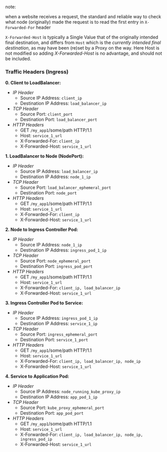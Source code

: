 note:

when a website receives a request, the standard and reliable way to check what node (originally) made the request is to read the first entry in `X-Forwarded-For` header

`X-Forwarded-Host` is typically a Single Value that of the originally intended final destination, and differs from `Host` which is the _currently intended final destination_, as may have been (re)set by a Proxy on the way. Here Host is not modified so adding _X-Forwarded-Host_ is no advantage, and should not be included.


### Traffic Headers (Ingress)

**0. Client to LoadBalancer:**
* *IP Header*
   * Source IP Address: `client_ip`
   * Destination IP Address: `load_balancer_ip`
* *TCP Header*
   * Source Port: `client_port`
   * Destination Port: `load_balancer_port`
* *HTTP Headers*
   * GET `/my_app1`/some/path HTTP/1.1
   * Host: `service_1_url`
   * X-Forwarded-For: `client_ip`
   * X-Forwarded-Host: `service_1_url`

**1. LoadBalancer to Node (NodePort):**
* *IP Header*
   * Source IP Address: `load_balancer_ip`
   * Destination IP Address: `node_1_ip`
* *TCP Header*
   * Source Port: `load_balancer_ephemeral_port`
   * Destination Port: `node_port`
* *HTTP Headers*
   * GET `/my_app1`/some/path HTTP/1.1
   * Host: `service_1_url`
   * X-Forwarded-For: `client_ip`
   * X-Forwarded-Host: `service_1_url`

**2. Node to Ingress Controller Pod:**
* *IP Header*
   * Source IP Address: `node_1_ip`
   * Destination IP Address: `ingress_pod_1_ip`
* *TCP Header*
   * Source Port: `node_ephemeral_port`
   * Destination Port: `ingress_pod_port`
* *HTTP Headers*
   * GET `/my_app1`/some/path HTTP/1.1
   * Host: `service_1_url`
   * X-Forwarded-For: `client_ip, load_balancer_ip`
   * X-Forwarded-Host: `service_1_url`

**3. Ingress Controller Pod to Service:**
* *IP Header*
   * Source IP Address: `ingress_pod_1_ip`
   * Destination IP Address: `service_1_ip`
* *TCP Header*
   * Source Port: `ingress_ephemeral_port`
   * Destination Port: `service_1_port`
* *HTTP Headers*
   * GET `/my_app1`/some/path HTTP/1.1
   * Host: `service_1_url`
   * X-Forwarded-For: `client_ip, load_balancer_ip, node_ip`
   * X-Forwarded-Host: `service_1_url`

**4. Service to Application Pod:**
* *IP Header*
   * Source IP Address: `node_running_kube_proxy_ip` 
   * Destination IP Address: `app_pod_1_ip`
* *TCP Header*
   * Source Port: `kube_proxy_ephemeral_port`
   * Destination Port: `app_pod_port`
* *HTTP Headers*
   * GET `/my_app1`/some/path HTTP/1.1
   * Host: `service_1_url`
   * X-Forwarded-For: `client_ip, load_balancer_ip, node_ip, ingress_pod_ip`
   * X-Forwarded-Host: `service_1_url`
